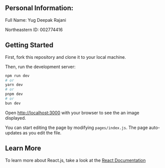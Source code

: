## Personal Information:

Full Name: Yug Deepak Rajani

Northeastern ID: 002774416

## Getting Started
First, fork this repository and clone it to your local machine.

Then, run the development server:

```bash
npm run dev
# or
yarn dev
# or
pnpm dev
# or
bun dev
```

Open [http://localhost:3000](http://localhost:3000) with your browser to see the an image displayed.

You can start editing the page by modifying `pages/index.js`. The page auto-updates as you edit the file.

## Learn More

To learn more about React.js, take a look at the [React Documentation](https://legacy.reactjs.org/docs/getting-started.html#learn-react)
